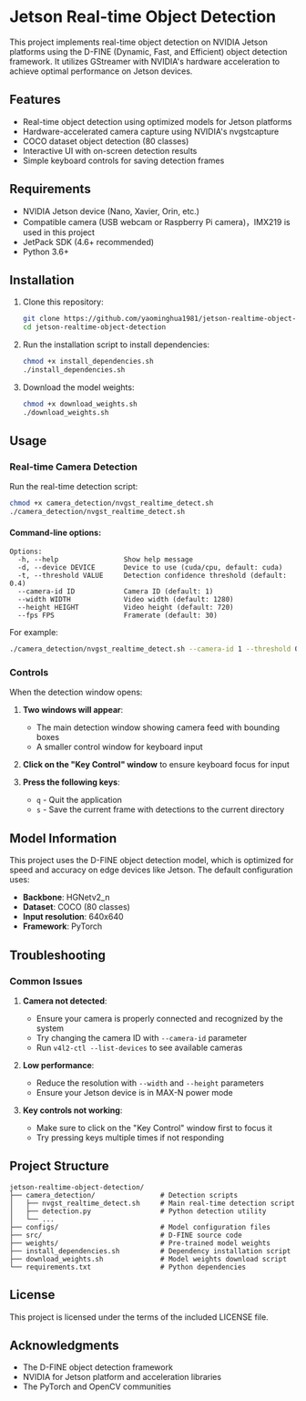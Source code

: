 # Jetson Real-time Object Detection

This project implements real-time object detection on NVIDIA Jetson platforms using the D-FINE (Dynamic, Fast, and Efficient) object detection framework. It utilizes GStreamer with NVIDIA's hardware acceleration to achieve optimal performance on Jetson devices.

## Features

- Real-time object detection using optimized models for Jetson platforms
- Hardware-accelerated camera capture using NVIDIA's nvgstcapture
- COCO dataset object detection (80 classes)
- Interactive UI with on-screen detection results
- Simple keyboard controls for saving detection frames

## Requirements

- NVIDIA Jetson device (Nano, Xavier, Orin, etc.)
- Compatible camera (USB webcam or Raspberry Pi camera)，IMX219 is used in this project 
- JetPack SDK (4.6+ recommended)
- Python 3.6+

## Installation

1. Clone this repository:
   ```bash
   git clone https://github.com/yaominghua1981/jetson-realtime-object-detection.git
   cd jetson-realtime-object-detection
   ```

2. Run the installation script to install dependencies:
   ```bash
   chmod +x install_dependencies.sh
   ./install_dependencies.sh
   ```

3. Download the model weights:
   ```bash
   chmod +x download_weights.sh
   ./download_weights.sh
   ```

## Usage

### Real-time Camera Detection

Run the real-time detection script:

```bash
chmod +x camera_detection/nvgst_realtime_detect.sh
./camera_detection/nvgst_realtime_detect.sh
```

#### Command-line options:

```
Options:
  -h, --help                Show help message
  -d, --device DEVICE       Device to use (cuda/cpu, default: cuda)
  -t, --threshold VALUE     Detection confidence threshold (default: 0.4)
  --camera-id ID            Camera ID (default: 1)
  --width WIDTH             Video width (default: 1280)
  --height HEIGHT           Video height (default: 720)
  --fps FPS                 Framerate (default: 30)
```

For example:
```bash
./camera_detection/nvgst_realtime_detect.sh --camera-id 1 --threshold 0.6
```

### Controls

When the detection window opens:

1. **Two windows will appear**:
   - The main detection window showing camera feed with bounding boxes
   - A smaller control window for keyboard input

2. **Click on the "Key Control" window** to ensure keyboard focus for input

3. **Press the following keys**:
   - `q` - Quit the application
   - `s` - Save the current frame with detections to the current directory

## Model Information

This project uses the D-FINE object detection model, which is optimized for speed and accuracy on edge devices like Jetson. The default configuration uses:

- **Backbone**: HGNetv2_n
- **Dataset**: COCO (80 classes)
- **Input resolution**: 640x640
- **Framework**: PyTorch

## Troubleshooting

### Common Issues

1. **Camera not detected**:
   - Ensure your camera is properly connected and recognized by the system
   - Try changing the camera ID with `--camera-id` parameter
   - Run `v4l2-ctl --list-devices` to see available cameras

2. **Low performance**:
   - Reduce the resolution with `--width` and `--height` parameters
   - Ensure your Jetson device is in MAX-N power mode

3. **Key controls not working**:
   - Make sure to click on the "Key Control" window first to focus it
   - Try pressing keys multiple times if not responding

## Project Structure

```
jetson-realtime-object-detection/
├── camera_detection/                # Detection scripts
│   ├── nvgst_realtime_detect.sh     # Main real-time detection script
│   ├── detection.py                 # Python detection utility
│   └── ...
├── configs/                         # Model configuration files
├── src/                             # D-FINE source code
├── weights/                         # Pre-trained model weights
├── install_dependencies.sh          # Dependency installation script
├── download_weights.sh              # Model weights download script
└── requirements.txt                 # Python dependencies
```

## License

This project is licensed under the terms of the included LICENSE file.

## Acknowledgments

- The D-FINE object detection framework
- NVIDIA for Jetson platform and acceleration libraries
- The PyTorch and OpenCV communities 